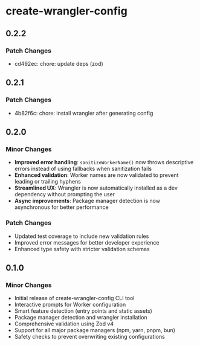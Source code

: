 # create-wrangler-config

## 0.2.2

### Patch Changes

- cd492ec: chore: update deps (zod)

## 0.2.1

### Patch Changes

- 4b82f6c: chore: install wrangler after generating config

## 0.2.0

### Minor Changes

- **Improved error handling**: `sanitizeWorkerName()` now throws descriptive errors instead of using fallbacks when sanitization fails
- **Enhanced validation**: Worker names are now validated to prevent leading or trailing hyphens
- **Streamlined UX**: Wrangler is now automatically installed as a dev dependency without prompting the user
- **Async improvements**: Package manager detection is now asynchronous for better performance

### Patch Changes

- Updated test coverage to include new validation rules
- Improved error messages for better developer experience
- Enhanced type safety with stricter validation schemas

## 0.1.0

### Minor Changes

- Initial release of create-wrangler-config CLI tool
- Interactive prompts for Worker configuration
- Smart feature detection (entry points and static assets)
- Package manager detection and wrangler installation
- Comprehensive validation using Zod v4
- Support for all major package managers (npm, yarn, pnpm, bun)
- Safety checks to prevent overwriting existing configurations
